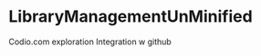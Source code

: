 LibraryManagementUnMinified
===========================

Codio.com exploration 
Integration w github
